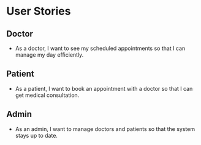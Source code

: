 # User Stories

## Doctor
- As a doctor, I want to see my scheduled appointments so that I can manage my day efficiently.

## Patient
- As a patient, I want to book an appointment with a doctor so that I can get medical consultation.

## Admin
- As an admin, I want to manage doctors and patients so that the system stays up to date.
